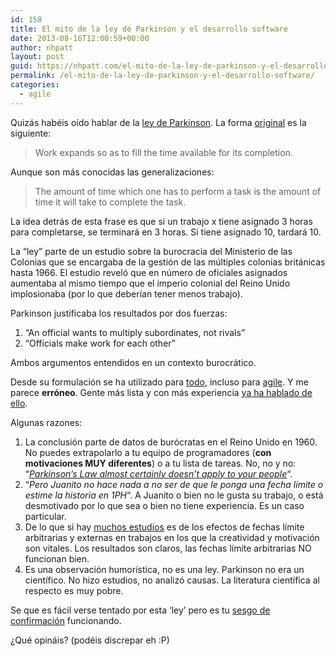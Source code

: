 ```yaml
---
id: 158
title: El mito de la ley de Parkinson y el desarrollo software
date: 2013-08-16T12:00:59+00:00
author: nhpatt
layout: post
guid: https://nhpatt.com/el-mito-de-la-ley-de-parkinson-y-el-desarrollo-software/
permalink: /el-mito-de-la-ley-de-parkinson-y-el-desarrollo-software/
categories:
  - agile
---
```

Quizás habéis oído hablar de la [ley de Parkinson](http://en.wikipedia.org/wiki/Parkinson's_law). La forma [original](http://www.heretical.com/miscella/parkinsl.html) es la siguiente:

> Work expands so as to fill the time available for its completion.

Aunque son más conocidas las generalizaciones:

> The amount of time which one has to perform a task is the amount of time it will take to complete the task.

La idea detrás de esta frase es que si un trabajo x tiene asignado 3 horas para completarse, se terminará en 3 horas. Si tiene asignado 10, tardará 10.

La &#8220;ley&#8221; parte de un estudio sobre la burocracia del Ministerio de las Colonias que se encargaba de la gestión de las múltiples colonias británicas hasta 1966. El estudio reveló que en número de oficiales asignados aumentaba al mismo tiempo que el imperio colonial del Reino Unido implosionaba (por lo que deberían tener menos trabajo).

Parkinson justificaba los resultados por dos fuerzas:

  1. &#8220;An official wants to multiply subordinates, not rivals&#8221;
  2. &#8220;Officials make work for each other&#8221;

Ambos argumentos entendidos en un contexto burocrático.

Desde su formulación se ha utilizado para [todo](https://www.google.es/search?q=productividad+parkinson&oq=productividad+parkinson&aqs=chrome.0.69i57j69i60j69i62.4743j0&sourceid=chrome&ie=UTF-8), incluso para [agile](https://www.google.es/search?q=Parkinson's+law+agile&safe=off). Y me parece **erróneo**. Gente más lista y con más experiencia [ya ha hablado de ello](http://javatroopers.com/Peopleware.html#Chapter_5).

Algunas razones:

  1. La conclusión parte de datos de burócratas en el Reino Unido en 1960. No puedes extrapolarlo a tu equipo de programadores (**con motivaciones MUY diferentes**) o a tu lista de tareas. No, no y no: &#8220;_[Parkinson&#8217;s Law almost certainly doesn&#8217;t apply to your people](http://books.google.es/books?id=TVQUAAAAQBAJ&pg=PT16&lpg=PT16&dq=Parkinson's+Law+almost+certainly+doesn't+apply+to+your+people&source=bl&ots=OYO6dFq8XT&sig=jgVlAyn5SZJ3rfwuJ_rddAegDnY&hl=en&sa=X&ei=aLsMUpCgObTy7AaNkYDoAQ&ved=0CDoQ6AEwAQ)_&#8220;.
  2. &#8220;_Pero Juanito no hace nada a no ser de que le ponga una fecha límite o estime la historia en 1PH_&#8220;. A Juanito o bien no le gusta su trabajo, o está desmotivado por lo que sea o bien no tiene experiencia. Es un caso particular.
  3. De lo que si hay [muchos estudios](http://scholar.google.es/scholar?hl=en&q=deadlines+motivation&btnG=&as_sdt=1%2C5&as_sdtp=) es de los efectos de fechas límite arbitrarias y externas en trabajos en los que la creatividad y motivación son vitales. Los resultados son claros, las fechas límite arbitrarias NO funcionan bien.
  4. Es una observación humorística, no es una ley. Parkinson no era un científico. No hizo estudios, no analizó causas. La literatura científica al respecto es muy pobre.

Se que es fácil verse tentado por esta &#8216;ley&#8217; pero es tu [sesgo de confirmación](http://youarenotsosmart.com/2010/06/23/confirmation-bias/) funcionando.

¿Qué opináis? (podéis discrepar eh :P)

